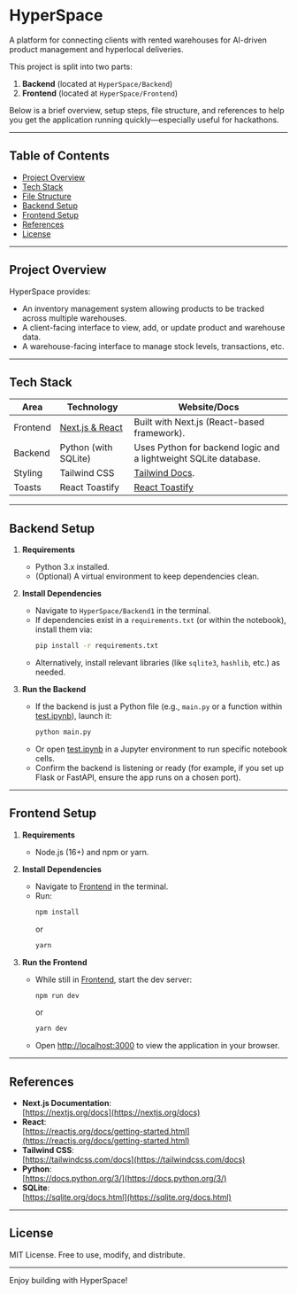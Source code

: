 # HyperSpace

A platform for connecting clients with rented warehouses for AI-driven product management and hyperlocal deliveries.

This project is split into two parts:
1. **Backend** (located at `HyperSpace/Backend`)  
2. **Frontend** (located at `HyperSpace/Frontend`)

Below is a brief overview, setup steps, file structure, and references to help you get the application running quickly—especially useful for hackathons.

---

## Table of Contents
- [Project Overview](#project-overview)
- [Tech Stack](#tech-stack)
- [File Structure](#file-structure)
- [Backend Setup](#backend-setup)
- [Frontend Setup](#frontend-setup)
- [References](#references)
- [License](#license)

---

## Project Overview
HyperSpace provides:
- An inventory management system allowing products to be tracked across multiple warehouses.
- A client-facing interface to view, add, or update product and warehouse data.
- A warehouse-facing interface to manage stock levels, transactions, etc.

---

## Tech Stack

| Area     | Technology            | Website/Docs                                                     |
|----------|-----------------------|------------------------------------------------------------------|
| Frontend | [Next.js & React](https://nextjs.org/docs)  | Built with Next.js (React-based framework).                      |
| Backend  | Python (with SQLite) | Uses Python for backend logic and a lightweight SQLite database. |
| Styling  | Tailwind CSS         | [Tailwind Docs](https://tailwindcss.com/docs).                   |
| Toasts   | React Toastify       | [React Toastify](https://fkhadra.github.io/react-toastify/)      |

---

## Backend Setup
1. **Requirements**  
   - Python 3.x installed.
   - (Optional) A virtual environment to keep dependencies clean.

2. **Install Dependencies**  
   - Navigate to `HyperSpace/Backend1` in the terminal.
   - If dependencies exist in a `requirements.txt` (or within the notebook), install them via:
     ```bash
     pip install -r requirements.txt
     ```
   - Alternatively, install relevant libraries (like `sqlite3`, `hashlib`, etc.) as needed.

3. **Run the Backend**  
   - If the backend is just a Python file (e.g., `main.py` or a function within [test.ipynb](http://_vscodecontentref_/8)), launch it:
     ```bash
     python main.py
     ```
   - Or open [test.ipynb](http://_vscodecontentref_/9) in a Jupyter environment to run specific notebook cells.
   - Confirm the backend is listening or ready (for example, if you set up Flask or FastAPI, ensure the app runs on a chosen port).

---

## Frontend Setup
1. **Requirements**  
   - Node.js (16+) and npm or yarn.

2. **Install Dependencies**  
   - Navigate to [Frontend](http://_vscodecontentref_/10) in the terminal.
   - Run:
     ```bash
     npm install
     ```
     or
     ```bash
     yarn
     ```

3. **Run the Frontend**  
   - While still in [Frontend](http://_vscodecontentref_/11), start the dev server:
     ```bash
     npm run dev
     ```
     or
     ```bash
     yarn dev
     ```
   - Open [http://localhost:3000](http://localhost:3000/) to view the application in your browser.

---

## References
- **Next.js Documentation**:  
  [https://nextjs.org/docs](https://nextjs.org/docs)
- **React**:  
  [https://reactjs.org/docs/getting-started.html](https://reactjs.org/docs/getting-started.html)
- **Tailwind CSS**:  
  [https://tailwindcss.com/docs](https://tailwindcss.com/docs)
- **Python**:  
  [https://docs.python.org/3/](https://docs.python.org/3/)
- **SQLite**:  
  [https://sqlite.org/docs.html](https://sqlite.org/docs.html)

---

## License
MIT License. Free to use, modify, and distribute.

---


Enjoy building with HyperSpace!
